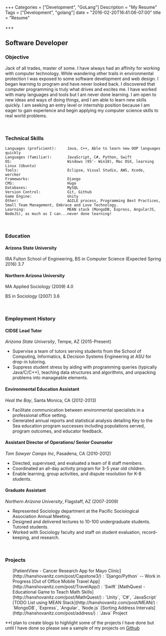 +++
Categories = ["Development", "GoLang"]
Description = "My Resume"
Tags = ["Development", "golang"]
date = "2016-02-20T16:41:06-07:00"
title = "Resume"

+++

## Software Developer 

### Objective
Jack of all trades, master of some. I have always had an affinity for working with computer technology. While wandering other trails in environmental protection l was exposed to some software development and web design. I began learning to program and have never looked back. 
I discovered that computer programming is truly what drives and excites me. I have worked with many languages and tools but I am never done learning. I am open to new ideas and ways of doing things, and I am able to learn new skills quickly. I am seeking an entry level or internship position because I am eager to gain experience and begin applying my computer science skills to real world problems. 

<br>

### Technical Skills
	Languages (proficient): 	Java, C++, Able to learn new OOP languages quickly
	Languages (familiar):		JavaScript, C#, Python, Swift
	OS:							Windows (95'- Win10), Mac OSX, learning Linux (Ubuntu)
	Tools:						Eclipse, Visual Studio, AWS, Xcode, wercker
	Frameworks:					Django
	CMS: 						Hugo
	Databases:					MySQL
	Version Control:			Git, Github
	Game Engine:				Unity
	Other:						AGILE process, Programming Best Practices, Small Team Management, Embrace and Love Technology. 
	Learning:					MEAN stack (MongoDB, Express, AngularJS, NodeJS), as much as I can...never done learning!

<br>

### Education
#### Arizona State University
IRA Fulton School of Engineering, BS in Computer Science (Expected Spring 2016) 3.7
#### Northern Arizona University
MA Applied Sociology (2009) 4.0 

BS in Sociology (2007) 3.6

<br>

### Employment History
#### CIDSE Lead Tutor 
_Arizona State University_, Tempe, AZ (2015-Present)
<ul>
	<li> Supervise a team of tutors serving students from the School of Computing, Informatics, & Decision Systems Engineering at ASU for drop-in tutoring.</li>
	<li> Suppress student stress by aiding with programming queries (typically Java/C/C++), teaching data structures and algorithms, and unpacking problems into manageable elements.</li> 
</ul>


#### Environmental Education Assistant 
_Heal the Bay_, Santa Monica, CA (2012-2013) 
<ul>
	<li> Facilitate communication between environmental specialists in a professional office setting.</li>
	<li> Generated annual reports and statistical analysis detailing Key to the Sea education program successes including populations served, program outcomes, and educator feedback.</li> 
</ul>


#### Assistant Director of Operations/ Senior Counselor
_Tom Sawyer Camps Inc_, Pasadena, CA (2010-2012)
<ul>
	<li> Directed, supervised, and evaluated a team of 8 staff members.</li>
	<li> Coordinated an all-day activity program for 3-5 year old children.</li> 
	<li> Enable learning, group activities, and dispute resolution for K-8 students.</li> 
</ul>


#### Graduate Assistant
_Northern Arizona University_, Flagstaff, AZ (2007-2009)
<ul>
	<li> Represented Sociology department at the Pacific Sociological Association Annual Meeting.</li>
	<li> Designed and delivered lectures to 10-100 undergraduate students. Tutored students.</li> 
	<li> Worked with Sociology faculty and staff on student evaluation, record-keeping, and research.</li> 
</ul>


<br>


### Projects
<ul>
[PatientView - Cancer Research App for Mayo Clinic](http://hanshovanitz.com/post/Capstone3/) : `Django/Python` -- Work in Progress
[Out of Office Mobile Travel App](http://hanshovanitz.com/post/TravelApp/) : `Swift`
[MathQuest - Educational Game to Teach Math Skills](http://hanshovanitz.com/post/MathQuest/) : `Unity`, `C#`, `JavaScript`
[TODO List using MEAN Stack](http://hanshovanitz.com/post/MEAN/) : `MongoDB`, `Express`, `Angular`, `Node.js`
[Sorting Address Intervals](http://hanshovanitz.com/post/address/) : `Java` Project
</ul>

**I plan to create blogs to highlight some of the projects I have done but until I have done so please see a sample of my projects on [Github](https://github.com/HansHovanitz)









	

